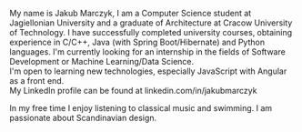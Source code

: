 My name is Jakub Marczyk, I am a Computer Science student at Jagiellonian University and a graduate of Architecture at Cracow University of Technology.
I have successfully completed university courses, obtaining experience in C/C++, Java (with Spring Boot/Hibernate) and Python languages.
I'm currently looking for an internship in the fields of Software Development or Machine Learning/Data Science.  
I'm open to learning new technologies, especially JavaScript with Angular as a front end.  
My LinkedIn profile can be found at linkedin.com/in/jakubmarczyk

In my free time I enjoy listening to classical music and swimming. I am passionate about Scandinavian design.
